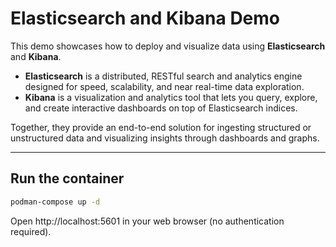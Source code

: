# Elasticsearch and Kibana Demo

This demo showcases how to deploy and visualize data using **Elasticsearch** and **Kibana**.

- **Elasticsearch** is a distributed, RESTful search and analytics engine designed for speed, scalability, and near real-time data exploration.  
- **Kibana** is a visualization and analytics tool that lets you query, explore, and create interactive dashboards on top of Elasticsearch indices.  

Together, they provide an end-to-end solution for ingesting structured or unstructured data and visualizing insights through dashboards and graphs.

---

## Run the container

```bash
podman-compose up -d
```

Open http://localhost:5601 in your web browser (no authentication required).